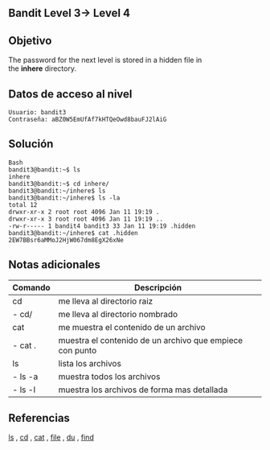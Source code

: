 ## Bandit Level 3→ Level 4

## Objetivo

The password for the next level is stored in a hidden file in the **inhere** directory.
## Datos de acceso al nivel

```
Usuario: bandit3
Contraseña: aBZ0W5EmUfAf7kHTQeOwd8bauFJ2lAiG
```
## Solución
```
Bash
bandit3@bandit:~$ ls
inhere
bandit3@bandit:~$ cd inhere/
bandit3@bandit:~/inhere$ ls
bandit3@bandit:~/inhere$ ls -la
total 12
drwxr-xr-x 2 root root 4096 Jan 11 19:19 .
drwxr-xr-x 3 root root 4096 Jan 11 19:19 ..
-rw-r----- 1 bandit4 bandit3 33 Jan 11 19:19 .hidden
bandit3@bandit:~/inhere$ cat .hidden
2EW7BBsr6aMMoJ2HjW067dm8EgX26xNe
```
## Notas adicionales

| Comando | Descripción |
|-----------|-----------|
| cd | me lleva al directorio raiz|
| - cd/ | me lleva al directorio nombrado|
| cat| me muestra el contenido de un archivo|
| - cat . | muestra el contenido de un archivo que empiece con punto|
| ls | lista los archivos|
| - ls -a | muestra todos los archivos|
| - ls -l | muestra los archivos de forma mas detallada|

## Referencias

[ls](https://man7.org/linux/man-pages/man1/ls.1.html) , [cd](https://man7.org/linux/man-pages/man1/cd.1p.html) , [cat](https://man7.org/linux/man-pages/man1/cat.1.html) , [file](https://man7.org/linux/man-pages/man1/file.1.html) , [du](https://man7.org/linux/man-pages/man1/du.1.html) , [find](https://man7.org/linux/man-pages/man1/find.1.html)